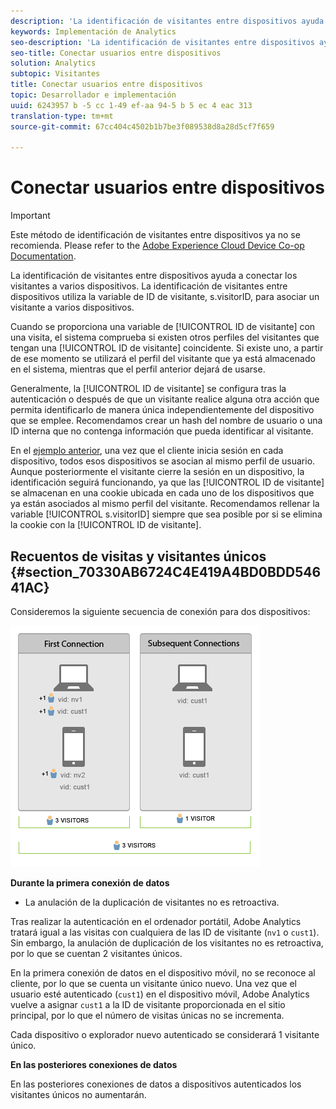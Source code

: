 ```yaml
---
description: 'La identificación de visitantes entre dispositivos ayuda a conectar los visitantes a varios dispositivos. La identificación de visitantes entre dispositivos utiliza la variable de ID de visitante, s.visitorID, para asociar un visitante a varios dispositivos. '
keywords: Implementación de Analytics
seo-description: 'La identificación de visitantes entre dispositivos ayuda a conectar los visitantes a varios dispositivos. La identificación de visitantes entre dispositivos utiliza la variable de ID de visitante, s.visitorID, para asociar un visitante a varios dispositivos. '
seo-title: Conectar usuarios entre dispositivos
solution: Analytics
subtopic: Visitantes
title: Conectar usuarios entre dispositivos
topic: Desarrollador e implementación
uuid: 6243957 b -5 cc 1-49 ef-aa 94-5 b 5 ec 4 eac 313
translation-type: tm+mt
source-git-commit: 67cc404c4502b1b7be3f089538d8a28d5cf7f659

---
```



# Conectar usuarios entre dispositivos

>[!IMPORTANT]
>
>Este método de identificación de visitantes entre dispositivos ya no se recomienda. Please refer to the [Adobe Experience Cloud Device Co-op Documentation](https://marketing.adobe.com/resources/help/en_US/mcdc/).

La identificación de visitantes entre dispositivos ayuda a conectar los visitantes a varios dispositivos. La identificación de visitantes entre dispositivos utiliza la variable de ID de visitante, s.visitorID, para asociar un visitante a varios dispositivos. 

Cuando se proporciona una variable de [!UICONTROL ID de visitante] con una visita, el sistema comprueba si existen otros perfiles del visitantes que tengan una [!UICONTROL ID de visitante] coincidente. Si existe uno, a partir de ese momento se utilizará el perfil del visitante que ya está almacenado en el sistema, mientras que el perfil anterior dejará de usarse.

Generalmente, la [!UICONTROL ID de visitante] se configura tras la autenticación o después de que un visitante realice alguna otra acción que permita identificarlo de manera única independientemente del dispositivo que se emplee. Recomendamos crear un hash del nombre de usuario o una ID interna que no contenga información que pueda identificar al visitante.

En el [ejemplo anterior](../../../implement/js-implementation/xdevice-visid/xdevice-connecting.md), una vez que el cliente inicia sesión en cada dispositivo, todos esos dispositivos se asocian al mismo perfil de usuario. Aunque posteriormente el visitante cierre la sesión en un dispositivo, la identificación seguirá funcionando, ya que las [!UICONTROL ID de visitante] se almacenan en una cookie ubicada en cada uno de los dispositivos que ya están asociados al mismo perfil del visitante. Recomendamos rellenar la variable [!UICONTROL s.visitorID] siempre que sea posible por si se elimina la cookie con la [!UICONTROL ID de visitante]. 

## Recuentos de visitas y visitantes únicos {#section_70330AB6724C4E419A4BD0BDD54641AC}

Consideremos la siguiente secuencia de conexión para dos dispositivos:

![](assets/xdevice-counts.png)

**Durante la primera conexión de datos**

* La anulación de la duplicación de visitantes no es retroactiva.

Tras realizar la autenticación en el ordenador portátil, Adobe Analytics tratará igual a las visitas con cualquiera de las ID de visitante (`nv1` o `cust1`). Sin embargo, la anulación de duplicación de los visitantes no es retroactiva, por lo que se cuentan 2 visitantes únicos.

En la primera conexión de datos en el dispositivo móvil, no se reconoce al cliente, por lo que se cuenta un visitante único nuevo. Una vez que el usuario esté autenticado (`cust1`) en el dispositivo móvil, Adobe Analytics vuelve a asignar `cust1` a la ID de visitante proporcionada en el sitio principal, por lo que el número de visitas únicas no se incrementa.

Cada dispositivo o explorador nuevo autenticado se considerará 1 visitante único.

**En las posteriores conexiones de datos**

En las posteriores conexiones de datos a dispositivos autenticados los visitantes únicos no aumentarán.
